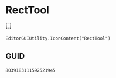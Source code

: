 # RectTool
![](/img/RectTool.png)

``` CSharp
EditorGUIUtility.IconContent("RectTool")
```
## GUID
```
8039183111592521945
```
